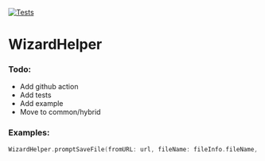 [![Tests](https://github.com/sentryco/WizardHelper/actions/workflows/Tests.yml/badge.svg)](https://github.com/sentryco/WizardHelper/actions/workflows/Tests.yml)

# WizardHelper

### Todo:
- Add github action
- Add tests
- Add example
- Move to common/hybrid


### Examples:
```swift
WizardHelper.promptSaveFile(fromURL: url, fileName: fileInfo.fileName, view: self)
```
